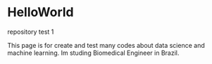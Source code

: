 # HelloWorld
repository test 1

This page is for create and test many codes about data science and machine learning. 
Im studing Biomedical Engineer in Brazil. 
